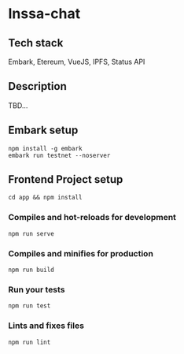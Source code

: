 # Inssa-chat

## Tech stack
Embark, Etereum, VueJS, IPFS, Status API

## Description
TBD...

## Embark setup
```
npm install -g embark
embark run testnet --noserver
```

## Frontend Project setup
```
cd app && npm install
```

### Compiles and hot-reloads for development
```
npm run serve
```

### Compiles and minifies for production
```
npm run build
```

### Run your tests
```
npm run test
```

### Lints and fixes files
```
npm run lint
```

